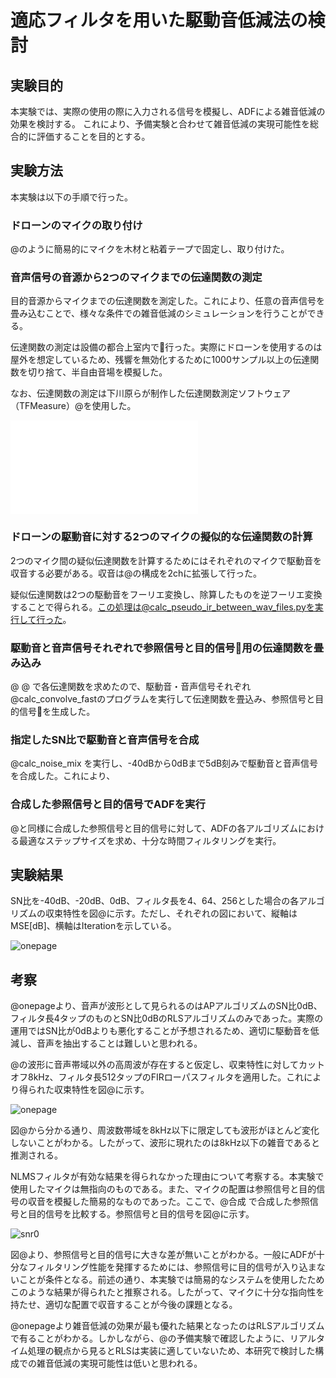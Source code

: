 # 適応フィルタを用いた駆動音低減法の検討

## 実験目的

本実験では、実際の使用の際に入力される信号を模擬し、ADFによる雑音低減の効果を検討する。
これにより、予備実験と合わせて雑音低減の実現可能性を総合的に評価することを目的とする。

## 実験方法

本実験は以下の手順で行った。

### ドローンのマイクの取り付け
@のように簡易的にマイクを木材と粘着テープで固定し、取り付けた。

### 音声信号の音源から2つのマイクまでの伝達関数の測定
目的音源からマイクまでの伝達関数を測定した。これにより、任意の音声信号を畳み込むことで、様々な条件での雑音低減のシミュレーションを行うことができる。

伝達関数の測定は設備の都合上室内で行った。実際にドローンを使用するのは屋外を想定しているため、残響を無効化するために1000サンプル以上の伝達関数を切り捨て、半自由音場を模擬した。

なお、伝達関数の測定は下川原らが制作した伝達関数測定ソフトウェア（TFMeasure）@を使用した。

![voice_TFMeasure](figures/voice_TFMeasure.pdf)


### ドローンの駆動音に対する2つのマイクの擬似的な伝達関数の計算

2つのマイク間の疑似伝達関数を計算するためにはそれぞれのマイクで駆動音を収音する必要がある。収音は@の構成を2chに拡張して行った。

疑似伝達関数は2つの駆動音をフーリエ変換し、除算したものを逆フーリエ変換することで得られる。この処理は@calc_pseudo_ir_between_wav_files.pyを実行して行った。

### 駆動音と音声信号それぞれで参照信号と目的信号用の伝達関数を畳み込み

@ @ で各伝達関数を求めたので、駆動音・音声信号それぞれ@calc_convolve_fastのプログラムを実行して伝達関数を畳込み、参照信号と目的信号を生成した。

### 指定したSN比で駆動音と音声信号を合成

@calc_noise_mix を実行し、-40dBから0dBまで5dB刻みで駆動音と音声信号を合成した。これにより、

### 合成した参照信号と目的信号でADFを実行

@と同様に合成した参照信号と目的信号に対して、ADFの各アルゴリズムにおける最適なステップサイズを求め、十分な時間フィルタリングを実行。

## 実験結果

SN比を-40dB、-20dB、0dB、フィルタ長を4、64、256とした場合の各アルゴリズムの収束特性を図@に示す。ただし、それぞれの図において、縦軸はMSE[dB]、横軸はIterationを示している。

![onepage](figures/onepage_legend.png)

## 考察

@onepageより、音声が波形として見られるのはAPアルゴリズムのSN比0dB、フィルタ長4タップのものとSN比0dBのRLSアルゴリズムのみであった。実際の運用ではSN比が0dBよりも悪化することが予想されるため、適切に駆動音を低減し、音声を抽出することは難しいと思われる。

@の波形に音声帯域以外の高周波が存在すると仮定し、収束特性に対してカットオフ8kHz、フィルタ長512タップのFIRローパスフィルタを適用した。これにより得られた収束特性を図@に示す。

![onepage](figures/onepage_8kHz.png)

図@から分かる通り、周波数帯域を8kHz以下に限定しても波形がほとんど変化しないことがわかる。したがって、波形に現れたのは8kHz以下の雑音であると推測される。

NLMSフィルタが有効な結果を得られなかった理由について考察する。本実験で使用したマイクは無指向のものである。また、マイクの配置は参照信号と目的信号の収音を模擬した簡易的なものであった。ここで、@合成 で合成した参照信号と目的信号を比較する。参照信号と目的信号を図@に示す。

![snr0](figures/snr0.png)

図@より、参照信号と目的信号に大きな差が無いことがわかる。一般にADFが十分なフィルタリング性能を発揮するためには、参照信号に目的信号が入り込まないことが条件となる。前述の通り、本実験では簡易的なシステムを使用したためこのような結果が得られたと推察される。したがって、マイクに十分な指向性を持たせ、適切な配置で収音することが今後の課題となる。

@onepageより雑音低減の効果が最も優れた結果となったのはRLSアルゴリズムで有ることがわかる。しかしながら、@の予備実験で確認したように、リアルタイム処理の観点から見るとRLSは実装に適していないため、本研究で検討した構成での雑音低減の実現可能性は低いと思われる。


















